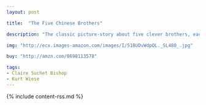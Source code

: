 ```yaml
---
layout: post

title:  "The Five Chinese Brothers"

description: "The classic picture-story about five clever brothers, each with a different extraordinary ability, has been in print for over 50 years."

img: "http://ecx.images-amazon.com/images/I/51BUDvWdpQL._SL480_.jpg"

buy: "http://amzn.com/0698113578"

tags:
- Claire Suchet Bishop
- Kurt Wiese
---
```


{% include content-rss.md %}